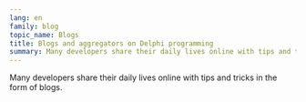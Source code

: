 ```yaml
---
lang: en
family: blog
topic_name: Blogs
title: Blogs and aggregators on Delphi programming
summary: Many developers share their daily lives online with tips and tricks in the form of blogs.
---
```

Many developers share their daily lives online with tips and tricks in the form of blogs.
